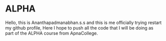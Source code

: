 # ALPHA
Hello, this is Ananthapadmanabhan.s.s and this is me officially trying restart my github profile, Here I hope to push all the code that I will be doing as part of the ALPHA course from ApnaCollege.
